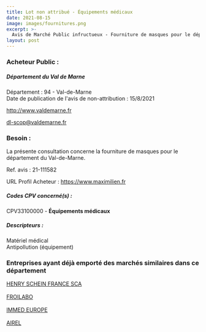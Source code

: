 ```yaml
---
title: Lot non attribué - Équipements médicaux
date: 2021-08-15
image: images/fournitures.png
excerpt: >-
  Avis de Marché Public infructueux - Fourniture de masques pour le département du Val-de-Marne.
layout: post
---
```


### Acheteur Public :
##### Département du Val de Marne
Département : 94 - Val-de-Marne<br/>
Date de publication de l'avis de non-attribution : 15/8/2021


http://www.valdemarne.fr

dl-scop@valdemarne.fr


### Besoin :

La présente consultation concerne la fourniture de masques pour le département du Val-de-Marne.

Ref. avis : 21-111582

URL Profil Acheteur : https://www.maximilien.fr

##### Codes CPV concerné(s) :
CPV33100000 - **Équipements médicaux** <br/>

##### Descripteurs :
Matériel médical <br/>
Antipollution (équipement) <br/>

### Entreprises ayant déjà emporté des marchés similaires dans ce département
<a href="/entreprise-553/siren-390471985">HENRY SCHEIN FRANCE SCA</a><br/><br/>
<a href="/entreprise-558/siren-421100629">FROILABO</a><br/><br/>
<a href="/entreprise-559/siren-424181931">IMMED EUROPE</a><br/><br/>
<a href="/entreprise-577/siren-804092443">AIREL</a><br/><br/>
